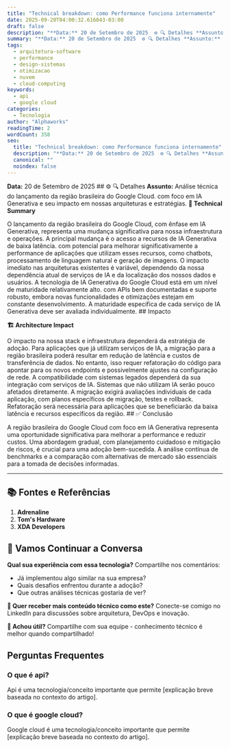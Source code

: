 ```yaml
---
title: "Technical breakdown: como Performance funciona internamente"
date: 2025-09-20T04:00:32.616043-03:00
draft: false
description: "**Data:** 20 de Setembro de 2025  ⚙️ 🔍 Detalhes **Assunto:** Análise técnica do lançamento da região brasileira do Google Cloud. com foco em IA Generativa e ..."
summary: "**Data:** 20 de Setembro de 2025  ⚙️ 🔍 Detalhes **Assunto:** Análise técnica do lançamento da região brasileira do Google Cloud. com foco em IA Generativa e ..."
tags:
  - arquitetura-software
  - performance
  - design-sistemas
  - otimizacao
  - nuvem
  - cloud-computing
keywords:
  - api
  - google cloud
categories:
  - Tecnologia
author: "Alphaworks"
readingTime: 2
wordCount: 358
seo:
  title: "Technical breakdown: como Performance funciona internamente"
  description: "**Data:** 20 de Setembro de 2025  ⚙️ 🔍 Detalhes **Assunto:** Análise técnica do lançamento da região brasileira do Google Cloud. com foco em IA Generativa e ..."
  canonical: ""
  noindex: false
---
```


**Data:** 20 de Setembro de 2025 ## ⚙️ 🔍 Detalhes **Assunto:** Análise técnica do lançamento da região brasileira do Google Cloud. com foco em IA Generativa e seu impacto em nossas arquiteturas e estratégias. **🎯 Technical Summary**

O lançamento da região brasileira do Google Cloud, com ênfase em IA Generativa, representa uma mudança significativa para nossa infraestrutura e operações. A principal mudança é o acesso a recursos de IA Generativa de baixa latência. com potencial para melhorar significativamente a performance de aplicações que utilizam esses recursos, como chatbots, processamento de linguagem natural e geração de imagens. O impacto imediato nas arquiteturas existentes é variável, dependendo da nossa dependência atual de serviços de IA e da localização dos nossos dados e usuários. A tecnologia de IA Generativa do Google Cloud está em um nível de maturidade relativamente alto. com APIs bem documentadas e suporte robusto, embora novas funcionalidades e otimizações estejam em constante desenvolvimento. A maturidade específica de cada serviço de IA Generativa deve ser avaliada individualmente. ## Impacto

**🏗️ Architecture Impact**

O impacto na nossa stack e infraestrutura dependerá da estratégia de adoção. Para aplicações que já utilizam serviços de IA, a migração para a região brasileira poderá resultar em redução de latência e custos de transferência de dados. No entanto, isso requer refatoração do código para apontar para os novos endpoints e possivelmente ajustes na configuração de rede. A compatibilidade com sistemas legados dependerá da sua integração com serviços de IA. Sistemas que não utilizam IA serão pouco afetados diretamente. A migração exigirá avaliações individuais de cada aplicação, com planos específicos de migração, testes e rollback. Refatoração será necessária para aplicações que se beneficiarão da baixa latência e recursos específicos da região. ## ✅ Conclusão

A região brasileira do Google Cloud com foco em IA Generativa representa uma oportunidade significativa para melhorar a performance e reduzir custos. Uma abordagem gradual, com planejamento cuidadoso e mitigação de riscos, é crucial para uma adoção bem-sucedida. A análise contínua de benchmarks e a comparação com alternativas de mercado são essenciais para a tomada de decisões informadas.

---

## 📚 Fontes e Referências

1. **Adrenaline**
2. **Tom's Hardware**
3. **XDA Developers**

## 💬 Vamos Continuar a Conversa

**Qual sua experiência com essa tecnologia?** Compartilhe nos comentários:
- Já implementou algo similar na sua empresa?
- Quais desafios enfrentou durante a adoção?
- Que outras análises técnicas gostaria de ver?

**📧 Quer receber mais conteúdo técnico como este?** 
Conecte-se comigo no LinkedIn para discussões sobre arquitetura, DevOps e inovação.

**🔄 Achou útil?** Compartilhe com sua equipe - conhecimento técnico é melhor quando compartilhado!


## Perguntas Frequentes

### O que é api?

Api é uma tecnologia/conceito importante que permite [explicação breve baseada no contexto do artigo].

### O que é google cloud?

Google cloud é uma tecnologia/conceito importante que permite [explicação breve baseada no contexto do artigo].

